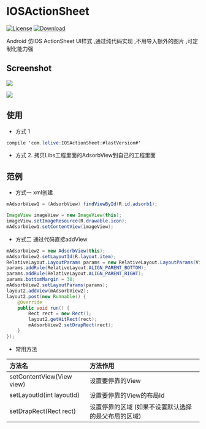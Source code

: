 # IOSActionSheet

[![License](https://img.shields.io/badge/license-Apache%202-green.svg)](https://www.apache.org/licenses/LICENSE-2.0)
[![Download](https://api.bintray.com/packages/xinle/maven/IOSActionSheet/images/download.svg) ](https://bintray.com/xinle/maven/IOSActionSheet/_latestVersion)

Android 仿IOS ActionSheet UI样式 ,通过纯代码实现 ,不用导入额外的图片 ,可定制化能力强

## Screenshot

![](https://github.com/xinle/IOSActionSheet/blob/master/screenshot/Screenshot_1483025140.jpg)

![](https://github.com/xinle/IOSActionSheet/blob/master/screenshot/Screenshot_1483025334.jpg)

## 使用
- 方式 1

```java
compile 'com.lelive:IOSActionSheet:#lastVersion#'
```

- 方式 2. 拷贝Libs工程里面的AdsorbView到自己的工程里面

## 范例

- 方式一 xml创建

```java
mAdsorbView1 = (AdsorbView) findViewById(R.id.adsorb1);

ImageView imageView = new ImageView(this);
imageView.setImageResource(R.drawable.icon);
mAdsorbView1.setContentView(imageView);
```

- 方式二 通过代码直接addView

```java
mAdsorbView2 = new AdsorbView(this);
mAdsorbView2.setLayoutId(R.layout.item);
RelativeLayout.LayoutParams params = new RelativeLayout.LayoutParams(ViewGroup.LayoutParams.WRAP_CONTENT, ViewGroup.LayoutParams.WRAP_CONTENT);
params.addRule(RelativeLayout.ALIGN_PARENT_BOTTOM);
params.addRule(RelativeLayout.ALIGN_PARENT_RIGHT);
params.bottomMargin = 30;
mAdsorbView2.setLayoutParams(params);
layout2.addView(mAdsorbView2);
layout2.post(new Runnable() {
    @Override
    public void run() {
        Rect rect = new Rect();
        layout2.getHitRect(rect);
        mAdsorbView2.setDrapRect(rect);
    }
});
```

- 常用方法

| 方法名                      | 方法作用                           |
|:---------------------------|:----------------------------------|
| setContentView(View view)  | 设置要停靠的View                    |
| setLayoutId(int layoutId)  | 设置要停靠的View的布局Id             |
| setDrapRect(Rect rect)     | 设置停靠的区域 (如果不设置默认选择的是父布局的区域)  |
